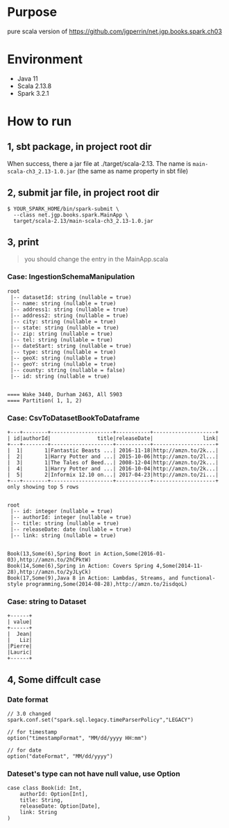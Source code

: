 # Purpose
pure scala version of https://github.com/jgperrin/net.jgp.books.spark.ch03

# Environment
- Java 11
- Scala 2.13.8
- Spark 3.2.1

# How to run
## 1, sbt package, in project root dir
When success, there a jar file at ./target/scala-2.13. The name is `main-scala-ch3_2.13-1.0.jar` (the same as name property in sbt file)

## 2, submit jar file, in project root dir
```
$ YOUR_SPARK_HOME/bin/spark-submit \
  --class net.jgp.books.spark.MainApp \
  target/scala-2.13/main-scala-ch3_2.13-1.0.jar
```

## 3, print
> you should change the entry in the MainApp.scala
### Case: IngestionSchemaManipulation
```
root
 |-- datasetId: string (nullable = true)
 |-- name: string (nullable = true)
 |-- address1: string (nullable = true)
 |-- address2: string (nullable = true)
 |-- city: string (nullable = true)
 |-- state: string (nullable = true)
 |-- zip: string (nullable = true)
 |-- tel: string (nullable = true)
 |-- dateStart: string (nullable = true)
 |-- type: string (nullable = true)
 |-- geoX: string (nullable = true)
 |-- geoY: string (nullable = true)
 |-- county: string (nullable = false)
 |-- id: string (nullable = true)


==== Wake 3440, Durham 2463, All 5903
==== Partition( 1, 1, 2)
```

### Case: CsvToDatasetBookToDataframe
```
+---+--------+--------------------+-----------+--------------------+
| id|authorId|               title|releaseDate|                link|
+---+--------+--------------------+-----------+--------------------+
|  1|       1|Fantastic Beasts ...| 2016-11-18|http://amzn.to/2k...|
|  2|       1|Harry Potter and ...| 2015-10-06|http://amzn.to/2l...|
|  3|       1|The Tales of Beed...| 2008-12-04|http://amzn.to/2k...|
|  4|       1|Harry Potter and ...| 2016-10-04|http://amzn.to/2k...|
|  5|       2|Informix 12.10 on...| 2017-04-23|http://amzn.to/2i...|
+---+--------+--------------------+-----------+--------------------+
only showing top 5 rows


root
 |-- id: integer (nullable = true)
 |-- authorId: integer (nullable = true)
 |-- title: string (nullable = true)
 |-- releaseDate: date (nullable = true)
 |-- link: string (nullable = true)


Book(13,Some(6),Spring Boot in Action,Some(2016-01-03),http://amzn.to/2hCPktW)
Book(14,Some(6),Spring in Action: Covers Spring 4,Some(2014-11-28),http://amzn.to/2yJLyCk)
Book(17,Some(9),Java 8 in Action: Lambdas, Streams, and functional-style programming,Some(2014-08-28),http://amzn.to/2isdqoL)
```

### Case: string to Dataset
```
+------+
| value|
+------+
|  Jean|
|   Liz|
|Pierre|
|Lauric|
+------+
```

## 4, Some diffcult case

### Date format 
```
// 3.0 changed
spark.conf.set("spark.sql.legacy.timeParserPolicy","LEGACY")

// for timestamp
option("timestampFormat", "MM/dd/yyyy HH:mm")

// for date
option("dateFormat", "MM/dd/yyyy")
```

### Dateset's type can not have null value, use Option
```
case class Book(id: Int, 
    authorId: Option[Int], 
    title: String, 
    releaseDate: Option[Date], 
    link: String
)
```
